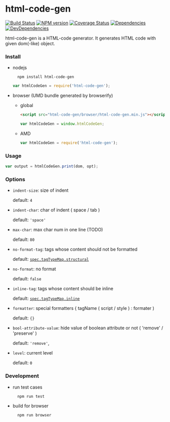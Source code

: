 html-code-gen
========

[![Build Status](https://travis-ci.org/nighca/html-code-gen.svg)](http://travis-ci.org/nighca/html-code-gen)
[![NPM version](https://badge.fury.io/js/html-code-gen.svg)](http://badge.fury.io/js/html-code-gen)
[![Coverage Status](https://coveralls.io/repos/nighca/html-code-gen/badge.svg?branch=master)](https://coveralls.io/r/nighca/html-code-gen?branch=master)
[![Dependencies](http://img.shields.io/david/nighca/html-code-gen.svg?style=flat-square)](https://david-dm.org/nighca/html-code-gen)
[![DevDependencies](http://img.shields.io/david/dev/nighca/html-code-gen.svg?style=flat-square)](https://david-dm.org/nighca/html-code-gen)

html-code-gen is a HTML-code generator. It generates HTML code with given dom(-like) object.

### Install

* nodejs

		npm install html-code-gen


	```javascript
	var htmlCodeGen = require('html-code-gen');
	```

* browser (UMD bundle generated by browserify)

	* global

		```html
		<script src="html-code-gen/browser/html-code-gen.min.js"></script>
		```

		```javascript
		var htmlCodeGen = window.htmlCodeGen;
		```

	* AMD

		```javascript
		var htmlCodeGen = require('html-code-gen');
		```

### Usage

```javascript
var output = htmlCodeGen.print(dom, opt);
```

### Options

* `indent-size`: size of indent

	default: `4`

* `indent-char`: char of indent ( space / tab )

	default: `'space'`

* `max-char`: max char num in one line (TODO)

	default: `80`

* `no-format-tag`: tags whose content should not be formatted

	default: [`spec.tagTypeMap.structural`](./lib/spec.js#L26)

* `no-format`: no format

	default: `false`

* `inline-tag`: tags whose content should be inline

	default: [`spec.tagTypeMap.inline`](./lib/spec.js#L25)

* `formatter`: special formatters { tagName ( script / style ) : formater )

	default: `{}`

* `bool-attribute-value`: hide value of boolean attribute or not ( 'remove' / 'preserve' )

	default: `'remove'`,

* `level`: current level

	default: `0`

### Development

* run test cases

		npm run test

* build for browser

		npm run browser